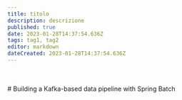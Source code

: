 ```yaml
---
title: titolo
description: descrizione
published: true
date: 2023-01-28T14:37:54.636Z
tags: tag1, tag2
editor: markdown
dateCreated: 2023-01-28T14:37:54.636Z
---
```


<br/><br/># Building a Kafka-based data pipeline with Spring Batch<br/><br/>